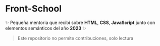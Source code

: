 # Front-School
✨ Pequeña mentoria que recibí sobre **HTML**, **CSS**, **JavaScript** junto con elementos semánticos del año **2023** ✨

> Este repositorio no permite contribuciones, solo lectura
